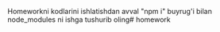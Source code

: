 Homeworkni kodlarini ishlatishdan avval "npm i" buyrug'i bilan node_modules ni ishga tushurib oling#   h o m e w o r k  
 